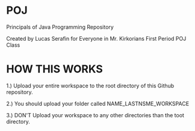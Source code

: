 # POJ
Principals of Java Programming Repository

Created by Lucas Serafin for Everyone in Mr. Kirkorians First Period POJ Class

# HOW THIS WORKS
1.) Upload your entire workspace to the root directory of this Github repository.

2.) You should upload your folder called NAME_LASTNSME_WORKSPACE

3.) DON'T Upload your workspace to any other directories than the toot directory.
